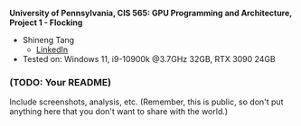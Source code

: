 **University of Pennsylvania, CIS 565: GPU Programming and Architecture,
Project 1 - Flocking**

* Shineng Tang
  * [LinkedIn](https://www.linkedin.com/in/shineng-t-224192195/)
* Tested on: Windows 11, i9-10900k @3.7GHz 32GB, RTX 3090 24GB

### (TODO: Your README)

Include screenshots, analysis, etc. (Remember, this is public, so don't put
anything here that you don't want to share with the world.)
